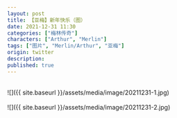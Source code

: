 ```yaml
---
layout: post
title: 【亚梅】新年快乐（图）
date: 2021-12-31 11:30
categories: ["梅林传奇"]
characters: ["Arthur", "Merlin"]
tags: ["图片", "Merlin/Arthur", "亚梅"]
origin: twitter
description: 
published: true
---
```


<br>
![]({{ site.baseurl }}/assets/media/image/20211231-1.jpg)
<br><br>
![]({{ site.baseurl }}/assets/media/image/20211231-2.jpg)
<br><br>
